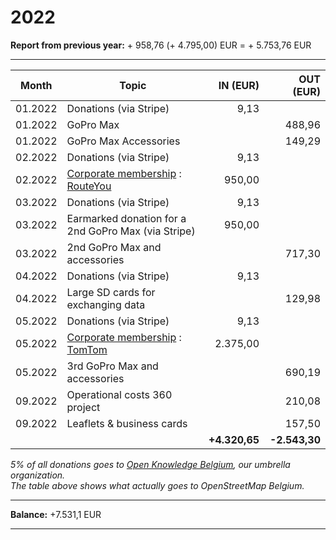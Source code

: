 # 2022

**Report from previous year:** + 958,76 (+ 4.795,00) EUR = + 5.753,76 EUR

---

| Month   | Topic                                               | IN (EUR)      | OUT (EUR)     |
| ------- | --------------------------------------------------- | ------------: | ------------: |
| 01.2022 | Donations (via Stripe)                              | 9,13          |               |
| 01.2022 | GoPro Max                                           |               | 488,96        |
| 01.2022 | GoPro Max Accessories                               |               | 149,29        |
| 02.2022 | Donations (via Stripe)                              | 9,13          |               |
| 02.2022 | [Corporate membership][1] : [RouteYou][2]           | 950,00        |               |
| 03.2022 | Donations (via Stripe)                              | 9,13          |               |
| 03.2022 | Earmarked donation for a 2nd GoPro Max (via Stripe) | 950,00        |               |
| 03.2022 | 2nd GoPro Max and accessories                       |               | 717,30        |
| 04.2022 | Donations (via Stripe)                              | 9,13          |               |
| 04.2022 | Large SD cards for exchanging data                  |               | 129,98        |
| 05.2022 | Donations (via Stripe)                              | 9,13          |               |
| 05.2022 | [Corporate membership][1] : [TomTom][3]             | 2.375,00      |               |
| 05.2022 | 3rd GoPro Max and accessories                       |               | 690,19        |
| 09.2022 | Operational costs 360 project                       |               | 210,08        |
| 09.2022 | Leaflets & business cards                           |               | 157,50        |
|         |                                                     | **+4.320,65** | **-2.543,30** |

_5% of all donations goes to [Open Knowledge Belgium](https://openknowledge.be/), our umbrella organization.  
The table above shows what actually goes to OpenStreetMap Belgium._

---

**Balance:** +7.531,1 EUR

---

[1]: https://openstreetmap.be/en/support.html
[2]: https://www.routeyou.com/
[3]: https://www.tomtom.com/
